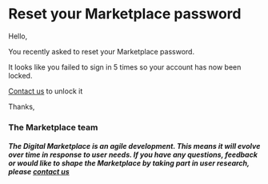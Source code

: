 # Reset your Marketplace password

Hello,

You recently asked to reset your Marketplace password.

It looks like you failed to sign in 5 times so your account has now been locked.

[Contact us](https://marketplace.service.gov.au/contact-us) to unlock it

Thanks,

### The Marketplace team

##### The Digital Marketplace is an agile development. This means it will evolve over time in response to user needs. If you have any questions, feedback or would like to shape the Marketplace by taking part in user research, please [contact us](https://marketplace.service.gov.au/contact-us)
